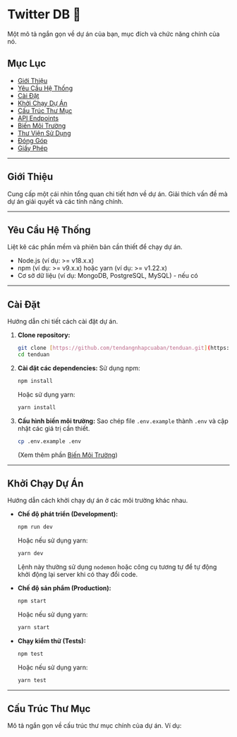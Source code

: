 # Twitter DB 🚀

Một mô tả ngắn gọn về dự án của bạn, mục đích và chức năng chính của nó.

## Mục Lục

- [Giới Thiệu](#giới-thiệu)
- [Yêu Cầu Hệ Thống](#yêu-cầu-hệ-thống)
- [Cài Đặt](#cài-đặt)
- [Khởi Chạy Dự Án](#khởi-chạy-dự-án)
- [Cấu Trúc Thư Mục](#cấu-trúc-thư-mục)
- [API Endpoints](#api-endpoints)
- [Biến Môi Trường](#biến-môi-trường)
- [Thư Viện Sử Dụng](#thư-viện-sử-dụng)
- [Đóng Góp](#đóng-góp)
- [Giấy Phép](#giấy-phép)

---

## Giới Thiệu

Cung cấp một cái nhìn tổng quan chi tiết hơn về dự án. Giải thích vấn đề mà dự án giải quyết và các tính năng chính.

---

## Yêu Cầu Hệ Thống

Liệt kê các phần mềm và phiên bản cần thiết để chạy dự án.

- Node.js (ví dụ: >= v18.x.x)
- npm (ví dụ: >= v9.x.x) hoặc yarn (ví dụ: >= v1.22.x)
- Cơ sở dữ liệu (ví dụ: MongoDB, PostgreSQL, MySQL) - nếu có

---

## Cài Đặt

Hướng dẫn chi tiết cách cài đặt dự án.

1.  **Clone repository:**
    ```bash
    git clone [https://github.com/tendangnhapcuaban/tenduan.git](https://github.com/tendangnhapcuaban/tenduan.git)
    cd tenduan
    ```

2.  **Cài đặt các dependencies:**
    Sử dụng npm:
    ```bash
    npm install
    ```
    Hoặc sử dụng yarn:
    ```bash
    yarn install
    ```

3.  **Cấu hình biến môi trường:**
    Sao chép file `.env.example` thành `.env` và cập nhật các giá trị cần thiết.
    ```bash
    cp .env.example .env
    ```
    (Xem thêm phần [Biến Môi Trường](#biến-môi-trường))

---

## Khởi Chạy Dự Án

Hướng dẫn cách khởi chạy dự án ở các môi trường khác nhau.

-   **Chế độ phát triển (Development):**
    ```bash
    npm run dev
    ```
    Hoặc nếu sử dụng yarn:
    ```bash
    yarn dev
    ```
    Lệnh này thường sử dụng `nodemon` hoặc công cụ tương tự để tự động khởi động lại server khi có thay đổi code.

-   **Chế độ sản phẩm (Production):**
    ```bash
    npm start
    ```
    Hoặc nếu sử dụng yarn:
    ```bash
    yarn start
    ```

-   **Chạy kiểm thử (Tests):**
    ```bash
    npm test
    ```
    Hoặc nếu sử dụng yarn:
    ```bash
    yarn test
    ```

---

## Cấu Trúc Thư Mục

Mô tả ngắn gọn về cấu trúc thư mục chính của dự án. Ví dụ:
